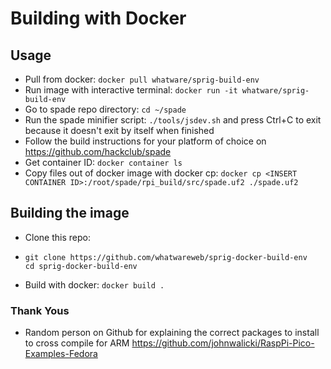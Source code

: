 # Building with Docker

## Usage
 - Pull from docker: `docker pull whatware/sprig-build-env`
 - Run image with interactive terminal: `docker run -it whatware/sprig-build-env`
 - Go to spade repo directory: `cd ~/spade`
 - Run the spade minifier script: `./tools/jsdev.sh` and press Ctrl+C to exit because it doesn't exit by itself when finished
 - Follow the build instructions for your platform of choice on https://github.com/hackclub/spade
 - Get container ID: `docker container ls`
 - Copy files out of docker image with docker cp: `docker cp <INSERT CONTAINER ID>:/root/spade/rpi_build/src/spade.uf2 ./spade.uf2`

## Building the image
 - Clone this repo:
 - ```
   git clone https://github.com/whatwareweb/sprig-docker-build-env
   cd sprig-docker-build-env
   ```
 - Build with docker: `docker build .`


### Thank Yous
 - Random person on Github for explaining the correct packages to install to cross compile for ARM https://github.com/johnwalicki/RaspPi-Pico-Examples-Fedora

